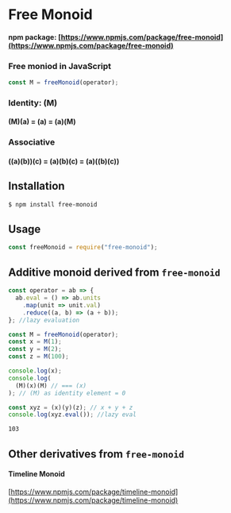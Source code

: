 # Free Monoid

#### npm package: [https://www.npmjs.com/package/free-monoid](https://www.npmjs.com/package/free-monoid)

### Free moniod in JavaScript  

```js
const M = freeMonoid(operator);
```

### Identity: (M)
#### (M)(a) = (a) = (a)(M)

### Associative

#### ((a)(b))(c) = (a)(b)(c) = (a)((b)(c))

## Installation

```sh
$ npm install free-monoid
```

## Usage

```js
const freeMonoid = require("free-monoid");
```

## Additive monoid derived from `free-monoid`

```js
const operator = ab => {
  ab.eval = () => ab.units
    .map(unit => unit.val)
    .reduce((a, b) => (a + b));
}; //lazy evaluation

const M = freeMonoid(operator);
const x = M(1);
const y = M(2);
const z = M(100);

console.log(x);
console.log(
  (M)(x)(M) // === (x)
); // (M) as identity element = 0

const xyz = (x)(y)(z); // x + y + z
console.log(xyz.eval()); //lazy eval
```

```sh
103
```

## Other derivatives from `free-monoid`

#### Timeline Monoid
[https://www.npmjs.com/package/timeline-monoid](https://www.npmjs.com/package/timeline-monoid)

